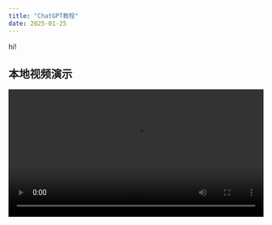 ```yaml
---
title: "ChatGPT教程"
date: 2025-01-25
---
```


hi!

## 本地视频演示
<video controls width="100%">
  <source src="/assets/videos/s1.mp4" type="video/mp4">
</video>
